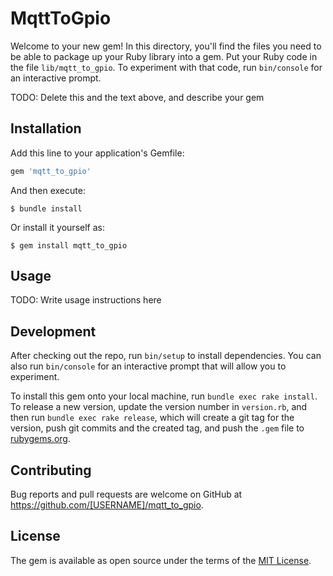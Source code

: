 # MqttToGpio

Welcome to your new gem! In this directory, you'll find the files you need to be able to package up your Ruby library into a gem. Put your Ruby code in the file `lib/mqtt_to_gpio`. To experiment with that code, run `bin/console` for an interactive prompt.

TODO: Delete this and the text above, and describe your gem

## Installation

Add this line to your application's Gemfile:

```ruby
gem 'mqtt_to_gpio'
```

And then execute:

    $ bundle install

Or install it yourself as:

    $ gem install mqtt_to_gpio

## Usage

TODO: Write usage instructions here

## Development

After checking out the repo, run `bin/setup` to install dependencies. You can also run `bin/console` for an interactive prompt that will allow you to experiment.

To install this gem onto your local machine, run `bundle exec rake install`. To release a new version, update the version number in `version.rb`, and then run `bundle exec rake release`, which will create a git tag for the version, push git commits and the created tag, and push the `.gem` file to [rubygems.org](https://rubygems.org).

## Contributing

Bug reports and pull requests are welcome on GitHub at https://github.com/[USERNAME]/mqtt_to_gpio.

## License

The gem is available as open source under the terms of the [MIT License](https://opensource.org/licenses/MIT).
